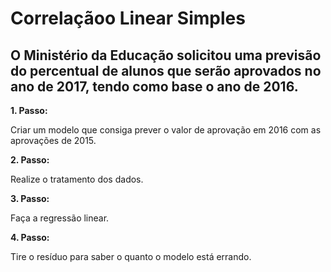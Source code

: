 # Correlaçãoo Linear Simples

## O Ministério da Educação solicitou uma previsão do percentual de alunos que serão aprovados no ano de 2017, tendo como base o ano de 2016.

**1. Passo:**
   
   Criar um modelo que consiga prever o valor de aprovação em 2016 com as aprovações de 2015.

**2. Passo:**

   Realize o tratamento dos dados.
  
**3. Passo:** 
  
   Faça a regressão linear.
    
**4. Passo:**

   Tire o resíduo para saber o quanto o modelo está errando.  
